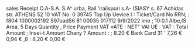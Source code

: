 sales Receipt O.A-S.A. S.A^ urba, Rail 'iraíispori s.A- (SIASY s. 67 Achidas str. ATHENS 52 10 VAT No: 0 39745 Top Up Uevice I : Ticket/Card No RRN; : f804 1000002192 S97oadS6 81 00035 017112 9/9/2022 ime ; 10:0.1 Albe,IS Area. 5 Days Quantity , Price Payment VAT «ATE : NET" VAI UE : VAT : Total Amount ; Insei-t Amount Chany ? Amount : ; 8.20 € Bank Card 31 ' 7,26 € 0,94 € ,8 : 8,20 € 0,00 €